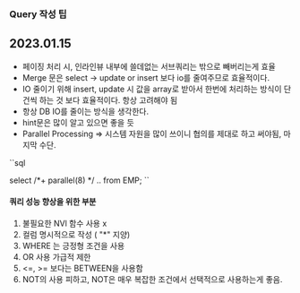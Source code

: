 ### Query 작성 팁

## 2023.01.15 
- 페이징 처리 시, 인라인뷰 내부에 쓸데없는 서브쿼리는 밖으로 빼버리는게 효율
- Merge 문은 select -> update or insert 보다 io를 줄여주므로 효율적이다. 
- IO 줄이기 위해 insert,  update 시 값을 array로 받아서 한번에 처리하는 방식이 단건씩 하는 것 보다 효율적이다. 항상 고려해야 됨
- 항상 DB IO를 줄이는 방식을 생각한다. 
- hint문은 많이 알고 있으면 좋을 듯
- Parallel Processing => 시스템 자원을 많이 쓰이니 협의를 제대로 하고 써야됨, 마지막 수단.

``sql

select /*+ parallel(8) */ ..
     from EMP;
``


#### 쿼리 성능 향상을 위한 부분

1. 불필요한 NVl 함수 사용 x
2. 컬럼 명시적으로 작성 ( "*" 지양)
3. WHERE 는 긍정형 조건을 사용
4. OR 사용 가급적 제한
5. <=, >= 보다는 BETWEEN을 사용함
6. NOT의 사용 피하고, NOT은 매우 복잡한 조건에서 선택적으로 사용하는게 좋음. 

